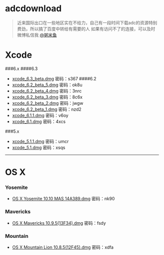 adcdownload
===========
>近来国际出口在一些地区实在不给力，自己有一段时间下载adc的资源特别费劲，所以搞了百度中转给有需要的人
如果有访问不了的连接，可以及时微博私信我 [@粥米鱼](http://weibo.com/bcker)

Xcode
====
###6.x
####6.3
- [xcode_6.3_beta.dmg](http://pan.baidu.com/s/1kT7Sj6f) 密码：s367
####6.2
- [xcode_6.2_beta_5.dmg](http://pan.baidu.com/s/1eQvQLyy) 密码：ok8u
- [xcode_6.2_beta_4.dmg](http://pan.baidu.com/s/1mgj26Oo) 密码：3nrc
- [xcode_6.2_beta_3.dmg](http://pan.baidu.com/s/1mgMHFlA) 密码：8c6x
- [xcode_6.2_beta_2.dmg](http://pan.baidu.com/s/1hq3mWZU) 密码：jwgw
- [xcode_6.2_beta_1.dmg](http://pan.baidu.com/s/1hK7me) 密码：nzd2
- [xcode_6.1.1.dmg](http://pan.baidu.com/s/1mgj2cU8) 密码：v6oy
- [xcode_6.1.dmg](http://pan.baidu.com/s/1mgBmxEo) 密码：4xcs

###5.x

- [xcode_5.1.1.dmg](http://pan.baidu.com/s/1kTDWosB) 密码：umcr
- [xcode_5.1.dmg](http://pan.baidu.com/s/1eQnIeQY) 密码：xsqs


- - - -
OS X
====
### Yosemite

- [OS X Yosemite 10.10 MAS 14A389.dmg](http://pan.baidu.com/s/1i3y1paP) 密码：nk90

### Mavericks
- [OS X Mavericks 10.9.5(13F34).dmg](http://pan.baidu.com/s/1qWI5MhQ) 密码：fsdy

### Mountain

- [OS X Mountain Lion 10.8.5(12F45).dmg](http://pan.baidu.com/s/1o6zCWEA) 密码：xdfa
